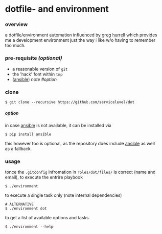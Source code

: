 # dotfile- and environment

### overview
a dotfile/environment automation influenced by [greg hurrell](https://github.com/wincent/wincent) which provides me a development environment just the way i like w/o having to remember too much.

### pre-requisite _(optional)_
- a reasonable version of `git`
- the 'hack' font within `tmp`
- ([ansible](https://www.ansible.com/)) _note #option_

### clone
```shell
$ git clone --recursive https://github.com/servicelevel/dot
```

##### option
in case [ansible](https://www.ansible.com/) is not available, it can be installed via
```shell
$ pip install ansible
```

this however too is optional, as the repository does include [ansible](https://www.ansible.com/) as well as a fallback.

### usage
tonce the `.gitconfig` infromation in `roles/dot/files/` is correct (name and email), to execute the entrire playbook
```shell
$ ./environment
```

to execute a single task only (note internal dependencies)
```shell
# ALTERNATIVE
$ ./environment dot
```

to get a list of available options and tasks
```shell
$ ./environment --help
```
